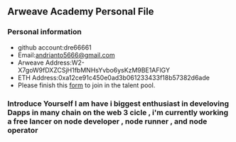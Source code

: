 ## Arweave Academy Personal File

### Personal information

- github account:dre66661
- Email:andrianto5666@gmail.com
- Arweave Address:W2-X7goW9fDXZCSjH1fbMNHsYvbo6ysKzM9BE1AFlGY
- ETH Address:0xa12ce91c450e0ad3b061233433f18b57382d6ade
- Please finish this [form](https://docs.google.com/forms/d/e/1FAIpQLSfWA5fIIcBgmRppm3jNz5vmf9Mai_QMVil-2pO4r7YKn_Zhtw/viewform?usp=sf_link) to join in the talent pool.

### Introduce Yourself I am have i biggest enthusiast in develoving Dapps in many chain on the web 3 cicle , i'm currently working a free lancer on node developer , node runner , and node operator 
